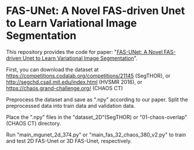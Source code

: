 # FAS-UNet: A Novel FAS-driven Unet to Learn Variational Image Segmentation

This repository provides the code for paper: "[FAS-UNet: A Novel FAS-driven Unet to Learn Variational Image Segmentation](https://www.mdpi.com/2227-7390/10/21/4055)".

First, you can download the dataset at https://competitions.codalab.org/competitions/21145 (SegTHOR), or 
http://segchd.csail.mit.edu/index.html (HVSMR 2016), or 
https://chaos.grand-challenge.org/ (CHAOS CT)

Preprocess the dataset and save as ".npy" according to our paper. Split the preprocessed data into train data and validation data.

Place the ".npy" files in the "dataset_2D"(SegTHOR) or "01-chaos-overlap"(CHAOS CT) directory.


Run "main_mgunet_2d_374.py" or "main_fas_32_chaos_380_v2.py" to train and test 2D FAS-Unet or 3D FAS-Unet, respectively.
